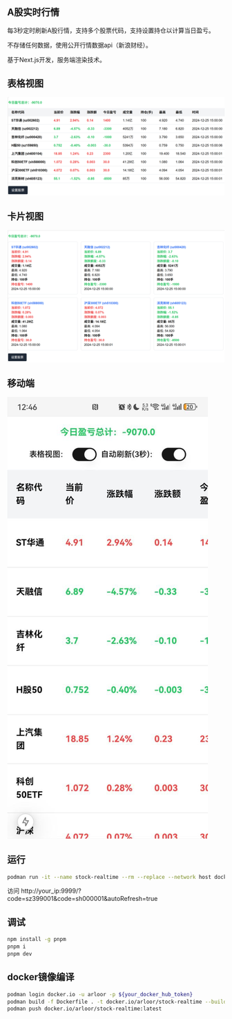 ## A股实时行情

每3秒定时刷新A股行情，支持多个股票代码，支持设置持仓以计算当日盈亏。

不存储任何数据，使用公开行情数据api（新浪财经）。

基于Next.js开发，服务端渲染技术。

## 表格视图

![alt text](image.png)

## 卡片视图

![alt text](image-1.png)

## 移动端

![alt text](image-2.png)

## 运行

```bash
podman run -it --name stock-realtime --rm --replace --network host docker.io/arloor/stock-realtime
```

访问 http://your_ip:9999/?code=sz399001&code=sh000001&autoRefresh=true

## 调试

```bash
npm install -g pnpm
pnpm i
pnpm dev
```

## docker镜像编译

```bash
podman login docker.io -u arloor -p ${your_docker_hub_token}
podman build -f Dockerfile . -t docker.io/arloor/stock-realtime --build-arg=PORT=9999 --network host #podman的命令会使用系统代理来拉取node modules和下载alpine的apk包
podman push docker.io/arloor/stock-realtime:latest
```
